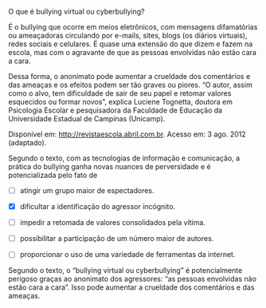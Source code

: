 

O que é bullying virtual ou cyberbullying?

É o bullying que ocorre em meios eletrônicos, com mensagens difamatórias ou ameaçadoras circulando por e-mails, sites, blogs (os diários virtuais), redes sociais e celulares. É quase uma extensão do que dizem e fazem na escola, mas com o agravante de que as pessoas envolvidas não estão cara a cara.

Dessa forma, o anonimato pode aumentar a crueldade dos comentários e das ameaças e os efeitos podem ser tão graves ou piores. “O autor, assim como o alvo, tem dificuldade de sair de seu papel e retomar valores esquecidos ou formar novos”, explica Luciene Tognetta, doutora em Psicologia Escolar e pesquisadora da Faculdade de Educação da Universidade Estadual de Campinas (Unicamp).

Disponível em: http://revistaescola.abril.com.br. Acesso em: 3 ago. 2012 (adaptado).

Segundo o texto, com as tecnologias de informação e comunicação, a prática do bullying ganha novas nuances de perversidade e é potencializada pelo fato de



- [ ] atingir um grupo maior de espectadores.
- [x] dificultar a identificação do agressor incógnito.
- [ ] impedir a retomada de valores consolidados pela vítima.
- [ ] possibilitar a participação de um número maior de autores.
- [ ] proporcionar o uso de uma variedade de ferramentas da internet.


Segundo o texto, o “bullying virtual ou cyberbullying” é potencialmente perigoso graças ao anonimato dos agressores: “as pessoas envolvidas não estão cara a cara”. Isso pode aumentar a crueldade dos comentários e das ameaças.

        